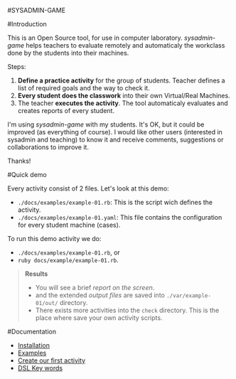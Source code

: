 #SYSADMIN-GAME

#Introduction

This is an Open Source tool, for use in computer laboratory. 
*sysadmin-game* helps teachers to evaluate remotely and automaticaly 
the workclass done by the students into their machines.

Steps:

1. **Define a practice activity** for the group of students. 
Teacher defines a list of required goals and the way to check it.
1. **Every student does the classwork** into their own Virtual/Real Machines. 
1. The teacher **executes the activity**. The tool automaticaly evaluates 
and creates reports of every student.

I'm using *sysadmin-game* with my students. It's OK, but it could be improved 
(as everything of course). I would like other users (interested in sysadmin 
and teaching) to know it and receive comments, suggestions or 
collaborations to improve it.

Thanks!

#Quick demo

Every activity consist of 2 files. Let's look at this demo:
* `./docs/examples/example-01.rb`: This is the script wich defines the activity.
* `./docs/examples/example-01.yaml`: This file contains the configuration for every 
student machine (cases).

To run this demo activity we do: 
* `./docs/examples/example-01.rb`, or
* `ruby docs/example/example-01.rb`.

> **Results** 
> * You will see a brief *report on the screen*.
> * and the extended *output files* are saved into `./var/example-01/out/` directory.
> * There exists more activities into the `check` directory. This is the place
where save your own activity scripts.

#Documentation
* [Installation](./docs/en/installation.md)
* [Examples](./docs/en/examples.md)
* [Create our first activity](./docs/en/first-activity.md)
* [DSL Key words](./docs/en/dsl-key-words.md)
